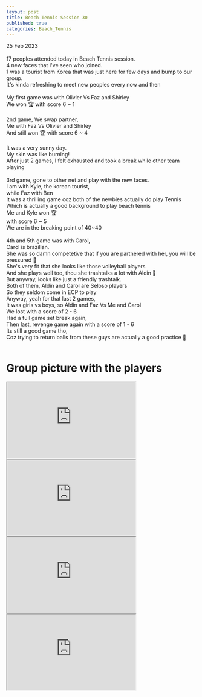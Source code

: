 ```yaml
---
layout: post
title: Beach Tennis Session 30
published: true
categories: Beach_Tennis
---
```

25 Feb 2023
<br>
<br>
17 peoples attended today in Beach Tennis session.
<br>
4 new faces that I've seen who joined.
<br>
1 was a tourist from Korea that was just here for few days
and bump to our group.
<br>
It's kinda refreshing to meet new peoples every now and then 
<br>
<br>
My first game was with Olivier Vs Faz and Shirley
<br>
We won  🏆 with score 6 ~ 1 
<br>
<br>
2nd game, We swap partner, 
<br>
Me with Faz Vs Olivier and Shirley
<br>
And still won 🏆 with score 6 ~ 4
<br>
<br>
It was a very sunny day.
<br>
My skin was like burning!
<br>
After just 2 games, I felt exhausted and took a break while other team playing
<br>
<br>
3rd game, gone to other net and play with the new faces.
<br>
I am with Kyle, the korean tourist, 
<br>
while Faz with Ben
<br>
It was a thrilling game coz both of the newbies actually do play Tennis
<br>
Which is actually a good background to play beach tennis
<br>
Me and Kyle won 🏆
<br>
with score 6 ~ 5
<br>
We are in the breaking point of 40~40
<br>
<br>
4th and 5th game was with Carol,
<br>
Carol is brazilian.
<br>
She was so damn competetive that if you are partnered with her, you will be pressured 😬
<br>
She's very fit that she looks like those volleyball players 
<br>
And she plays well too, thou she trashtalks a lot with Aldin 🤭
<br>
But anyway, looks like just a friendly trashtalk. 
<br>
Both of them, Aldin and Carol are Seloso players
<br>
So they seldom come in ECP to play
<br>
Anyway, yeah for that last 2 games,
<br>
It was girls vs boys, so Aldin and Faz Vs Me and Carol
<br>
We lost with a score of 2 - 6
<br>
Had a full game set break again,
<br>
Then last, revenge game again with a score of 1 - 6 
<br>
Its still a good game tho,
<br>
Coz trying to return balls from these guys are actually a good practice 💪
<br>
<br>
# Group picture with the players
<iframe src="https://drive.google.com/file/d/1Ni-ruIc9p0VVxl-gJbQ13KKSlywo8JzM/preview" width="340" height="200" allow="autoplay"></iframe>
<iframe src="https://drive.google.com/file/d/1SC_V4UcxNrZzPCDWO3Z4enNx7RVo02Cu/preview" width="340" height="200" allow="autoplay"></iframe>
<iframe src="https://drive.google.com/file/d/1ZREZ7c6gIdEZiYErGcELzsqJkrxLI7Ce/preview" width="340" height="200" allow="autoplay"></iframe>
<iframe src="https://drive.google.com/file/d/1L26PKCa7xGjwCBa0V_BWBaNivU4e-cyO/preview" width="340" height="200" allow="autoplay"></iframe>
